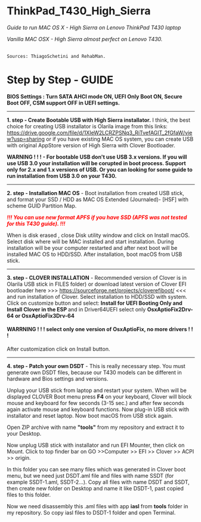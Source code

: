# ThinkPad_T430_High_Sierra
<i>Guide to run MAC OS X - High Sierra on Lenovo ThinkPad T430 laptop

Vanilla MAC OSX - High Sierra almost perfect on Lenovo T430.</i>
<br><br>

<code>Sources: ThiagoSchetini and RehabMan.</code>


<h1>Step by Step - GUIDE</h1>

<b>BIOS Settings : Turn SATA AHCI mode ON, UEFI Only Boot ON, Secure Boot OFF, CSM support OFF in UEFI settings. </b><hr>

<b>1. step - Create Bootable USB with High Sierra installator.</b> I think, the best choice for  creating USB installator is Olarila image from this links: https://drive.google.com/file/d/1XIeW2LCRZPSNq3_RiTvefAGIT_2fGfaW/view?usp=sharing
or if you have existing MAC OS system, you can create USB with original AppStore version of High Sierra with  Clover Bootloader. 

<b>WARNING ! ! ! - For bootable USB don't use USB 3.x versions.  If you will use USB 3.0 your  installation will be corupted in boot process. Support only for 2.x and  1.x versions of USB. Or you can looking for some guide to run installation from USB 3.0 on your T430.</b>

<hr>

<b>2. step - Installation MAC OS</b> - Boot installation from created USB stick, and format your SSD / HDD  as MAC OS Extended (Journaled)- [HSF] with scheme GUID Partition Map. 

<font color="red"><b><i>!!! You can use new format APFS if you have SSD (APFS was not tested for this T430 guide). !!!</i></b></font>

When is disk erased , close Disk utility window and click on Install macOS. Select disk where will be MAC installed and start            installation.  During installation will be your computer restarted and after next boot will be installed MAC OS to HDD/SSD. After        installation, boot macOS from USB stick. 


<hr>

<b>3. step - CLOVER INSTALLATION</b> - Recommended version of Clover is in Olarila USB stick in FILES folder) or download latest version of Clover EFI bootloader here >>> https://sourceforge.net/projects/cloverefiboot/  <<< and run installation of Clover. Select installation to HDD/SSD with system. 
Click on customize button  and select:  <b>Install for UEFI Booting Only and Install Clover in the ESP </b> and in Driver64UEFI select only <b>OsxAptioFix2Drv-64 or OsxAptioFix3Drv-64</b> 
<h4>WARRNING ! ! ! select only one version of OsxAptioFix, no more drivers ! ! !</h4>
After customization click on Install button. 
<hr>

<b>4. step - Patch your own DSDT</b> - This is really necessary step. You must generate own DSDT files, because our T430 models can be different in hardware and Bios settings and versions. 

Unplug your USB stick from laptop and restart your system. 
When will be displayed CLOVER Boot menu press <b>F4</b> on your keyboard, Clover will block mouse and keyboard for few seconds (3-15 sec.) and after few seconds again activate mouse and keyboard functions. Now plug-in USB stick with installator and reset laptop.
Now boot macOS from USB stick again. 

Open ZIP archive with name <b>"tools"</b> from my repository and extract it to your Desktop.

Now unplug USB stick with installator and run EFI Mounter, then click on Mount.
Click to top finder bar on GO >>Computer >> EFI >> Clover >> ACPI >> origin.

In this folder you can see many files which was generated in Clover boot menu, but we need just DSDT.aml file and files with name SSDT   (for example SSDT-1.aml, SSDT-2...). Copy all files  with name DSDT and SSDT, then  create new folder on Desktop and name it like DSDT-1, past copied files to this folder. 

Now we need disassembly this .aml files with app <b>iasl</b> from <b>tools</b> folder in my repository. So copy iasl files to DSDT-1 folder and open Terminal.





  
